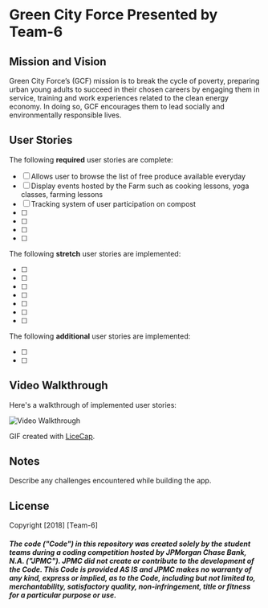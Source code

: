 # Green City Force Presented by Team-6

## Mission and Vision

Green City Force’s (GCF) mission is to break the cycle of poverty, preparing urban young adults to succeed in their chosen careers by engaging them in service, training and work experiences related to the clean energy economy. In doing so, GCF encourages them to lead socially and environmentally responsible lives.



## User Stories

The following **required** user stories are complete:

- [ ] Allows user to browse the list of free produce available everyday
- [ ] Display events hosted by the Farm such as cooking lessons, yoga classes, farming lessons
- [ ] Tracking system of user participation on compost
- [ ] 
- [ ] 
- [ ] 
- [ ] 


The following **stretch** user stories are implemented:

- [ ] 
- [ ] 
- [ ] 
- [ ] 
- [ ] 
- [ ] 
- [ ] 


The following **additional** user stories are implemented:

- [ ] 
- [ ] 



## Video Walkthrough

Here's a walkthrough of implemented user stories:

<img src='https://i.imgur.com/12345.gif' title='Video Walkthrough' width='' alt='Video Walkthrough' />

GIF created with [LiceCap](http://www.cockos.com/licecap/).

## Notes

Describe any challenges encountered while building the app.

## License

Copyright [2018] [Team-6]

##### The code ("Code") in this repository was created solely by the student teams during a coding competition hosted by JPMorgan Chase Bank, N.A. ("JPMC").						JPMC did not create or contribute to the development of the Code.  This Code is provided AS IS and JPMC makes no warranty of any kind, express or implied, as to the Code,						including but not limited to, merchantability, satisfactory quality, non-infringement, title or fitness for a particular purpose or use.